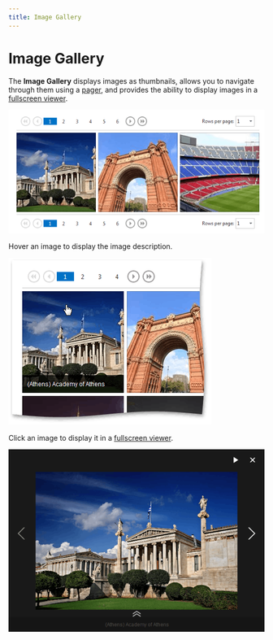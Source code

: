 ```yaml
---
title: Image Gallery
---
```

# Image Gallery
The **Image Gallery** displays images as thumbnails, allows you to navigate through them using a [pager](../../interface-elements-for-web/articles/image-gallery/image-gallery-pager.md), and provides the ability to display images in a [fullscreen viewer](../../interface-elements-for-web/articles/image-gallery/fullscreen-viewer.md).

![ImageGallery](../images/Img22781.png)

Hover an image to display the image description.

![ImageGallery_Text](../images/Img22782.png)

Click an image to display it in a [fullscreen viewer](../../interface-elements-for-web/articles/image-gallery/fullscreen-viewer.md).

![ImageGallery_Full](../images/Img22783.png)